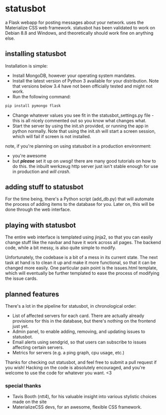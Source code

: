 # statusbot
a Flask webapp for posting messages about your network. uses the Materialize CSS web framework.
statusbot has been validated to work on Debian 8.8 and Windows, and theoretically should work fine on anything else.

## installing statusbot
Installation is simple:
- Install MongoDB, however your operating system mandates.
- Install the latest version of Python 3 available for your distribution. Note that versions below 3.4 have not been officially tested and might not work.
- Run the following command:
```bash
pip install pymongo flask
```
- Change whatever values you see fit in the statusbot_settings.py file - this is all nicely commented out so you know what changes what.
- Start the server by using the init.sh provided, or running the app in python normally. Note that using the init.sh will start a screen session, which will fail if screen is not installed.

note, if you're planning on using statusbot in a production environment:
- you're awesome
- but **_please_** set it up on uwsgi! there are many good tutorials on how to do this. the inbuilt werkzeug http server just isn't stable enough for use in production and *will crash*.

## adding stuff to statusbot
For the time being, there's a Python script (add_db.py) that will automate the process of adding items to the database for you. Later on, this will be done through the web interface.

## playing with statusbot
The entire web interface is templated using jinja2, so that you can easily change stuff like the navbar and have it work across all pages. The backend code, while a bit messy, is also quite simple to modify.

Unfortunately, the codebase is a bit of a mess in its current state. The next task at hand is to clean it up and make it more functional, so that it can be changed more easily. One particular pain point is the issues.html template, which will eventually be further templated to ease the process of modifying the issue cards.

## planned features
There's a lot in the pipeline for statusbot, in chronological order:
- List of affected servers for each card. There are actually already provisions for this in the database, but there's nothing on the frontend just yet.
- Admin panel, to enable adding, removing, and updating issues to statusbot.
- Email alerts using sendgrid, so that users can subscribe to issues affecting certain servers.
- Metrics for servers (e.g. a ping graph, cpu usage, etc.)

Thanks for checking out statusbot, and feel free to submit a pull request if you wish! Hacking on the code is absolutely encouraged, and you're welcome to use the code for whatever you want. <3

### special thanks
- Tavis Booth (ntt4), for his valuable insight into various stylistic choices made on the site
- MaterializeCSS devs, for an awesome, flexible CSS framework.
